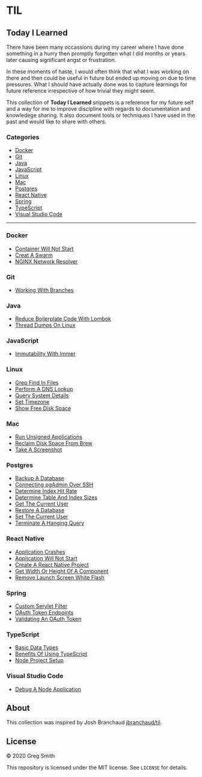 # TIL

## Today I Learned

There have been many occassions during my career where I have done something in a hurry then promptly forgotten what I did months or years later causing significant angst or frustration. 

In these moments of haste, I would often think that what I was working on there and then could be useful in future but ended up moving on due to time pressures. What I should have actually done was to capture learnings for future reference irrespective of how trivial they might seem.

This collection of __Today I Learned__ snippets is a reference for my future self and a way for me to improve discipline with regards to documentation and knowledege sharing. It also document tools or techniques I have used in the past and would like to share with others.

### Categories

* [Docker](#docker)
* [Git](#git)
* [Java](#java)
* [JavaScript](#javascript)
* [Linux](#linux)
* [Mac](#mac)
* [Postgres](#postgres)
* [React Native](#react-native)
* [Spring](#spring)
* [TypeScript](#typescript)
* [Visual Studio Code](#visual-studio-code)

---

### Docker
- [Container Will Not Start](docker/container-will-not-start.md)
- [Creat A Swarm](docker/create-a-swarm.md)
- [NGINX Network Resolver](docker/nginx-network-resolver.md)

### Git
- [Working With Branches](git/working-with-branches.md)

### Java
- [Reduce Boilerplate Code With Lombok](java/reduce-boilerplate-code-with-lombok.md)
- [Thread Dumps On Linux](java/thread-dumps-on-linux.md)

### JavaScript
- [Immutability With Immer](javascript/immutability-with-immer.md)

### Linux
- [Grep Find In Files](linux/grep-find-in-files.md)
- [Perform A DNS Lookup](linux/perform-a-dns-lookup.md)
- [Query System Details](linux/query-system-details.md)
- [Set Timezone](linux/set-timezone.md)
- [Show Free Disk Space](linux/show-free-disk-space.md)

### Mac
- [Run Unsigned Applications](mac/run-unsigned-applications.md)
- [Reclaim Disk Space From Brew](mac/reclaim-diskpace-from-brew.md)
- [Take A Screenshot](mac/take-a-screenshot.md)

### Postgres
- [Backup A Database](postgres/backup-a-database.md)
- [Connecting pgAdmin Over SSH](postgres/connecting-pgadmin-over-ssh.md)
- [Determine Index Hit Rate](postgres/determine-index-hit-rate.md)
- [Determine Table And Index Sizes](postgres/determine-table-and-index-sizes.md)
- [Get The Current User](postgres/get-the-current-user.md)
- [Restore A Database](postgres/restore-a-database.md)
- [Set The Current User](postgres/set-the-current-user.md)
- [Terminate A Hanging Query](postgres/terminate-a-hanging-query.md)

### React Native
- [Application Crashes](react-native/application-crashes.md)
- [Application Will Not Start](react-native/application-will-not-start.md)
- [Create A React Native Project](react-native/create-a-react-native-project.md)
- [Get Width Or Height Of A Component](react-native/get-width-or-height-of-a-component.md)
- [Remove Launch Screen White Flash](react-native/remove-launch-screen-white-flash.md)

### Spring
- [Custom Servlet Filter](spring/custom-servlet-filter.md)
- [OAuth Token Endpoints](spring/oauth-token-endpoints.md)
- [Validating An OAuth Token](spring/validating-an-oauth-token.md)

### TypeScript
- [Basic Data Types](typescript/basic-data-types.md)
- [Benefits Of Using TypeScript](typescript/benefits-of-using-typescript.md)
- [Node Project Setup](typescript/node-project-setup.md)

### Visual Studio Code
- [Debug A Node Application](visual-studio-code/debug-a-node-application.md)

## About

This collection was inspired by Josh Branchaud [jbranchaud/til](https://github.com/jbranchaud/til).

## License

&copy; 2020 Greg Smith

This repository is licensed under the MIT license. See `LICENSE` for details.